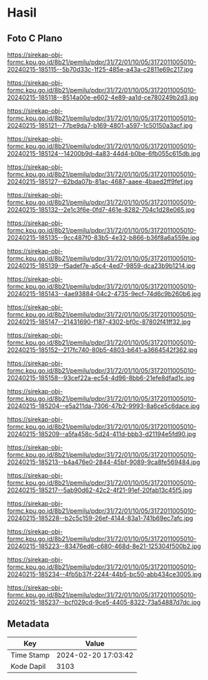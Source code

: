 # Hasil

## Foto C Plano

https://sirekap-obj-formc.kpu.go.id/8b21/pemilu/pdpr/31/72/01/10/05/3172011005010-20240215-185115--5b70d33c-1f25-485e-a43a-c2811e69c217.jpg

https://sirekap-obj-formc.kpu.go.id/8b21/pemilu/pdpr/31/72/01/10/05/3172011005010-20240215-185118--8514a00e-e602-4e89-aa1d-ce780249b2d3.jpg

https://sirekap-obj-formc.kpu.go.id/8b21/pemilu/pdpr/31/72/01/10/05/3172011005010-20240215-185121--77be9da7-b169-4801-a597-1c50150a3acf.jpg

https://sirekap-obj-formc.kpu.go.id/8b21/pemilu/pdpr/31/72/01/10/05/3172011005010-20240215-185124--14200b9d-4a83-44d4-b0be-6fb055c615db.jpg

https://sirekap-obj-formc.kpu.go.id/8b21/pemilu/pdpr/31/72/01/10/05/3172011005010-20240215-185127--62bda07b-81ac-4687-aaee-4baed2ff9fef.jpg

https://sirekap-obj-formc.kpu.go.id/8b21/pemilu/pdpr/31/72/01/10/05/3172011005010-20240215-185132--2e1c3f6e-0fd7-461e-8282-704c1d28e065.jpg

https://sirekap-obj-formc.kpu.go.id/8b21/pemilu/pdpr/31/72/01/10/05/3172011005010-20240215-185135--9cc487f0-83b5-4e32-b866-b36f8a6a559e.jpg

https://sirekap-obj-formc.kpu.go.id/8b21/pemilu/pdpr/31/72/01/10/05/3172011005010-20240215-185139--f5adef7e-a5c4-4ed7-9859-dca23b9b1214.jpg

https://sirekap-obj-formc.kpu.go.id/8b21/pemilu/pdpr/31/72/01/10/05/3172011005010-20240215-185143--4ae93884-04c2-4735-9ecf-74d6c9b260b6.jpg

https://sirekap-obj-formc.kpu.go.id/8b21/pemilu/pdpr/31/72/01/10/05/3172011005010-20240215-185147--21431690-f187-4302-bf0c-87802f41ff32.jpg

https://sirekap-obj-formc.kpu.go.id/8b21/pemilu/pdpr/31/72/01/10/05/3172011005010-20240215-185152--217fc740-80b5-4803-b641-a3664542f362.jpg

https://sirekap-obj-formc.kpu.go.id/8b21/pemilu/pdpr/31/72/01/10/05/3172011005010-20240215-185158--93cef22a-ec54-4d96-8bb6-21efe8dfad1c.jpg

https://sirekap-obj-formc.kpu.go.id/8b21/pemilu/pdpr/31/72/01/10/05/3172011005010-20240215-185204--e5a211da-7306-47b2-9993-8a6ce5c6dace.jpg

https://sirekap-obj-formc.kpu.go.id/8b21/pemilu/pdpr/31/72/01/10/05/3172011005010-20240215-185209--a5fa458c-5d24-411d-bbb3-d21194e5fd90.jpg

https://sirekap-obj-formc.kpu.go.id/8b21/pemilu/pdpr/31/72/01/10/05/3172011005010-20240215-185213--b4a476e0-2844-45bf-9089-9ca8fe569484.jpg

https://sirekap-obj-formc.kpu.go.id/8b21/pemilu/pdpr/31/72/01/10/05/3172011005010-20240215-185217--5ab90d62-42c2-4f21-91ef-20fab13c45f5.jpg

https://sirekap-obj-formc.kpu.go.id/8b21/pemilu/pdpr/31/72/01/10/05/3172011005010-20240215-185228--b2c5c159-26ef-4144-83a1-741b69ec7afc.jpg

https://sirekap-obj-formc.kpu.go.id/8b21/pemilu/pdpr/31/72/01/10/05/3172011005010-20240215-185223--83476ed6-c680-468d-8e21-125304f500b2.jpg

https://sirekap-obj-formc.kpu.go.id/8b21/pemilu/pdpr/31/72/01/10/05/3172011005010-20240215-185234--4fb5b37f-2244-44b5-bc50-abb434ce3005.jpg

https://sirekap-obj-formc.kpu.go.id/8b21/pemilu/pdpr/31/72/01/10/05/3172011005010-20240215-185237--bcf029cd-9ce5-4405-8322-73a54887d7dc.jpg


## Metadata

| Key        | Value               |
| ---------- | ------------------- |
| Time Stamp | 2024-02-20 17:03:42 |
| Kode Dapil | 3103                |



